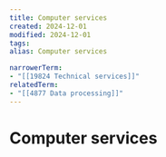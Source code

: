 ```yaml
---
title: Computer services
created: 2024-12-01
modified: 2024-12-01
tags: 
alias: Computer services

narrowerTerm:
- "[[19824 Technical services]]"
relatedTerm:
- "[[4877 Data processing]]"
---
```

# Computer services
